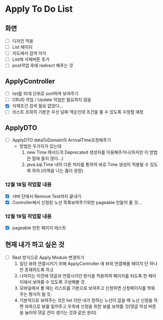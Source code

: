 # **Apply To Do List**

## 화면

- [ ] 디자인 적용
- [ ] List 페이지
- [ ] 지도에서 검색 이식
- [ ] List에 삭제버튼 추가
- [ ] post작업 후에 redirect 해주는 것

## ApplyController

- [ ] list를 10개 단위로 sort하여 보여주기
- [ ] CRUD 작업 / Update 작업은 필요하지 않음
- [X] 삭제조건 검색 필요 없었다...
- [ ] 리스트 조회의 기본은 우선 날짜 역순인데 조건을 줄 수 있도록 수정할 예정

## ApplyDTO

-[ ] ApplyDTO dataToDomain의 ArrivalTime조정해주기
    - 방법은 두가지가 있는데
        1. new Time 메서드의 Deprecated 생성자를 이용해주거나(하지만 이 방법은 맘에 들지 않다...)
        2. java.sql.Time 내의 다른 처리를 통하여 바로 Time 생성이 적용될 수 있도록 하자.(이쪽을 나는 좀더 권장)

### 12월 18일 작업할 내용

- [x] 서버 단에서 Remove Test까지 끝내기
- [x] Controller에서 신청된 노선 목록보여주기위한 pageable 만들어 줄 것...

### 12월 19일 작업할 내용

- [x] pageable 만든 페이지 테스트

## 현재 내가 하고 싶은 것

- [ ] Rest 방식으로 Apply Module 변경하기
    1. 일단 뷰와 연결시키기 위해 ApplyController 에 뷰와 연결해줄 페이지 단 하나만 존재하도록 하고
    2. 나머지는 이전에 댓글과 연결시키던 방식을 적용하여 페이지를 되도록 한 페이지에서 보여줄 수 있도록 구성해볼 것
    3. 모바일에서 볼 때는 리스트를 기본으로 보여주고 신청하면 신청페이지를 띄워주는 형식이 될 듯. 
    4. 기본적으로 보여주는 것은 list 지만 내가 원하는 노선이 없을 때 노선 신청을 하면 좌측으로 뷰를 밀어주고 
       우측에 신청을 위한 뷰를 보여줄 것(댓글 작성 버튼을 눌러야 댓글 칸이 생기는 것과 같은 원리)